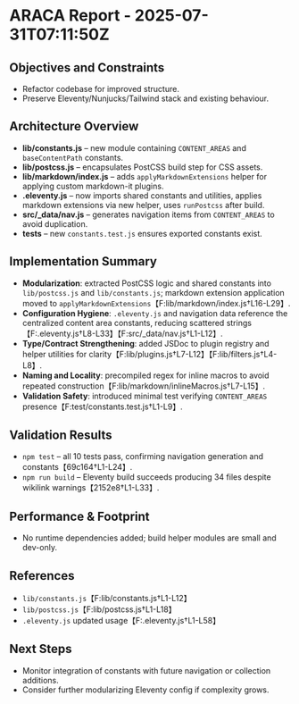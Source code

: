 # ARACA Report - 2025-07-31T07:11:50Z

## Objectives and Constraints
- Refactor codebase for improved structure.
- Preserve Eleventy/Nunjucks/Tailwind stack and existing behaviour.

## Architecture Overview
- **lib/constants.js** – new module containing `CONTENT_AREAS` and `baseContentPath` constants.
- **lib/postcss.js** – encapsulates PostCSS build step for CSS assets.
- **lib/markdown/index.js** – adds `applyMarkdownExtensions` helper for applying custom markdown-it plugins.
- **.eleventy.js** – now imports shared constants and utilities, applies markdown extensions via new helper, uses `runPostcss` after build.
- **src/_data/nav.js** – generates navigation items from `CONTENT_AREAS` to avoid duplication.
- **tests** – new `constants.test.js` ensures exported constants exist.

## Implementation Summary
- **Modularization**: extracted PostCSS logic and shared constants into `lib/postcss.js` and `lib/constants.js`; markdown extension application moved to `applyMarkdownExtensions`【F:lib/markdown/index.js†L16-L29】.
- **Configuration Hygiene**: `.eleventy.js` and navigation data reference the centralized content area constants, reducing scattered strings【F:.eleventy.js†L8-L33】【F:src/_data/nav.js†L1-L12】.
- **Type/Contract Strengthening**: added JSDoc to plugin registry and helper utilities for clarity【F:lib/plugins.js†L7-L12】【F:lib/filters.js†L4-L8】.
- **Naming and Locality**: precompiled regex for inline macros to avoid repeated construction【F:lib/markdown/inlineMacros.js†L7-L15】.
- **Validation Safety**: introduced minimal test verifying `CONTENT_AREAS` presence【F:test/constants.test.js†L1-L9】.

## Validation Results
- `npm test` – all 10 tests pass, confirming navigation generation and constants【69c164†L1-L24】.
- `npm run build` – Eleventy build succeeds producing 34 files despite wikilink warnings【2152e8†L1-L33】.

## Performance & Footprint
- No runtime dependencies added; build helper modules are small and dev-only.

## References
- `lib/constants.js`【F:lib/constants.js†L1-L12】
- `lib/postcss.js`【F:lib/postcss.js†L1-L18】
- `.eleventy.js` updated usage【F:.eleventy.js†L1-L58】

## Next Steps
- Monitor integration of constants with future navigation or collection additions.
- Consider further modularizing Eleventy config if complexity grows.
